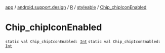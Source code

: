 [app](../../../index.md) / [android.support.design](../../index.md) / [R](../index.md) / [styleable](index.md) / [Chip_chipIconEnabled](./-chip_chip-icon-enabled.md)

# Chip_chipIconEnabled

`static val Chip_chipIconEnabled: `[`Int`](https://kotlinlang.org/api/latest/jvm/stdlib/kotlin/-int/index.html)
`static val Chip_chipIconEnabled: `[`Int`](https://kotlinlang.org/api/latest/jvm/stdlib/kotlin/-int/index.html)